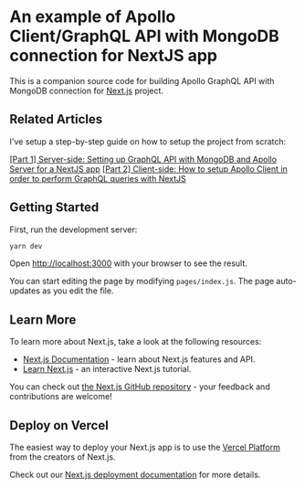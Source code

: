 # An example of Apollo Client/GraphQL API with MongoDB connection for NextJS app

This is a companion source code for building Apollo GraphQL API with MongoDB connection for [Next.js](https://nextjs.org/) project.

## Related Articles

I've setup a step-by-step guide on how to setup the project from scratch:

[[Part 1] Server-side: Setting up GraphQL API with MongoDB and Apollo Server for a NextJS app](https://grischuk.de/setting-up-graph-ql-api-with-mongo-db-and-apollo-server-for-a-next-js-app)
[[Part 2] Client-side: How to setup Apollo Client in order to perform GraphQL queries with NextJS](https://grischuk.de/how-to-setup-apollo-client-in-order-to-perform-graph-ql-queries-with-next-js)

## Getting Started

First, run the development server:

```bash
yarn dev
```

Open [http://localhost:3000](http://localhost:3000) with your browser to see the result.

You can start editing the page by modifying `pages/index.js`. The page auto-updates as you edit the file.

## Learn More

To learn more about Next.js, take a look at the following resources:

- [Next.js Documentation](https://nextjs.org/docs) - learn about Next.js features and API.
- [Learn Next.js](https://nextjs.org/learn) - an interactive Next.js tutorial.

You can check out [the Next.js GitHub repository](https://github.com/vercel/next.js/) - your feedback and contributions are welcome!

## Deploy on Vercel

The easiest way to deploy your Next.js app is to use the [Vercel Platform](https://vercel.com/import?utm_medium=default-template&filter=next.js&utm_source=create-next-app&utm_campaign=create-next-app-readme) from the creators of Next.js.

Check out our [Next.js deployment documentation](https://nextjs.org/docs/deployment) for more details.
